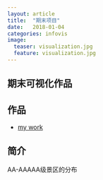 ```yaml
---
layout: article
title:  "期末项目"
date:   2018-01-04 
categories: infovis 
image:
  teaser: visualization.jpg
  feature: visualization.jpg
---
```


## 期末可视化作品

## 作品
- [my work](https://public.tableau.com/shared/T3THPGF52?:display_count=yesDashboard1?:showVizHome=no&:embed=true)

## 简介
AA-AAAAA级景区的分布